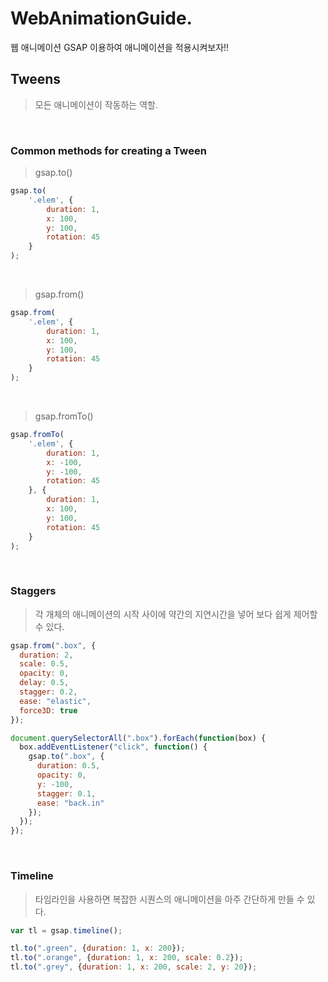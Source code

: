 # WebAnimationGuide.
웹 애니메이션 GSAP 이용하여 애니메이션을 적용시켜보자!!

## Tweens
> 모든 애니메이션이 작동하는 역할.

<br>

### Common methods for creating a Tween
> gsap.to()
```javascript
gsap.to(
    '.elem', {
        duration: 1,
        x: 100,
        y: 100, 
        rotation: 45
    }
);
```

<br>

> gsap.from()
```javascript
gsap.from(
    '.elem', {
        duration: 1,
        x: 100,
        y: 100, 
        rotation: 45
    }
);
```

<br>

> gsap.fromTo()
```javascript
gsap.fromTo(
    '.elem', {
        duration: 1,
        x: -100,
        y: -100, 
        rotation: 45
    }, {
        duration: 1,
        x: 100,
        y: 100, 
        rotation: 45
    }
);
```

<br>

### Staggers
> 각 개체의 애니메이션의 시작 사이에 약간의 지연시간을 넣어 보다 쉽게 제어할 수 있다.
```javascript
gsap.from(".box", {
  duration: 2,
  scale: 0.5, 
  opacity: 0, 
  delay: 0.5, 
  stagger: 0.2,
  ease: "elastic", 
  force3D: true
});

document.querySelectorAll(".box").forEach(function(box) {
  box.addEventListener("click", function() {
    gsap.to(".box", {
      duration: 0.5, 
      opacity: 0, 
      y: -100, 
      stagger: 0.1,
      ease: "back.in"
    });
  });
});
```

<br>

### Timeline

> 타임라인을 사용하면 복잡한 시퀀스의 애니메이션을 아주 간단하게 만들 수 있다.
```javascript
var tl = gsap.timeline();

tl.to(".green", {duration: 1, x: 200});
tl.to(".orange", {duration: 1, x: 200, scale: 0.2});
tl.to(".grey", {duration: 1, x: 200, scale: 2, y: 20});
```
